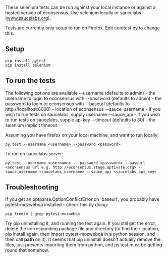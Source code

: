 These selenium tests can be run against your local instance or against a hosted
version of econsensus. Use selenium locally or saucelabs (www.saucelabs.org).

Tests are currently only setup to run on Firefox. Edit conftest.py to change
this.

Setup
-----

    pip install pytest
    pip install selenium

To run the tests
----------------

The following options are available
--username (defaults to admin) - the username to login to econsensus with
--password (defaults to admin) - the password to login to econsensus with
--baseurl (defaults to http://localhost:8000) - location of econsensus
--sauce_username - if you wish to run tests on saucelabs, supply username
--sauce_api - if you wish to run tests on saucelabs, supple api key
--timeout (defaults to 30) - the selenium implicit timeout

Assuming you have firefox on your local machine, and want to run locally:

    py.test --username <username> --password <password>

To run on saucelabs server:

    py.test --username <username> -- password <password> --baseurl <econsensus url e.g. http://econsensus.stage.aptivate.org> --sauce_username <saucelabs_username> --sauce_api <saucelabs_api_key>

Troubleshooting
---------------

If you get an optparse.OptionConflictError on 'baseurl', you probably have pytest-mozwebqa installed - check this by doing:

    pip freeze | grep pytest-mozwebqa

Try pip uninstalling it, and running the test again. If you still get the error, delete the corresponding package file and directory (to find their location, pip install again, then import pytest-mozwebqa in a python session, and then call __path__ on it). It seems that pip uninstall doesn't actually remove the files, just prevents importing them from python, and py.test must be getting round that somehow.

